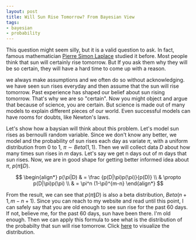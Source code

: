 ```yaml
---
layout: post
title: Will Sun Rise Tomorrow? From Bayesian View
tags:
- bayesian
- probability
---
```


This question might seem silly, but it is a valid question to ask. In fact, famous mathematician <a href="https://en.wikipedia.org/wiki/Pierre-Simon_Laplace" target="_blank">Pierre Simon Laplace</a> studied it before. Most people think that sun will certainly rise tomorrow. But If you ask them why they will be so certain, they will have a hard time to come up with a reason.<!--break-->

we always make assumptions and we often do so without acknowledging. we have seen sun rises everyday and then assume that the sun will rise tomorrow. Past experience has shaped our belief about sun rising tomorrow. That's why we are so "certain". Now you might object and argue that because of science, you are certain. But science is made out of many models to explain different pieces of our world. Even successful models can have rooms for doubts, like Newton's laws. 

Let's show how a baysian will think about this problem. Let's model sun rises as bernoulli random variable. Since we don't know any better, we model and the probability of sun rises each day as variate $\pi$, with a uniform distribution from 0 to 1, $\pi \sim Beta(1,1)$. Then we will collect data $D$ about how many times sun rises in $m$ days. Let's say we get n days out of m days that sun rises. Now, we are in good shape for getting better informed idea about $\pi$, $p(\pi\|D)$.

$$
\begin{align*}
p(\pi|D) & = \frac {p(D|\pi)p(\pi)}{p(D)}
\\ & \propto p(D|\pi)p(\pi)
\\ & = \pi^n (1-\pi)^{m-n}
\end{align*}
$$

From the result, we can see that $p(\pi\|D)$ is also a beta distribution, $Beta(n+1,m-n+1)$. Since you can reach to my website and read until this point, I can safely say that you are old enough to see sun rise for the past 60 days. If not, believe me, for the past 60 days, sun have been there. I'm old enough. Then we can apply this formula to see what is the distribution of the probabilty that sun will rise tomorrow. Click <a href="http://www.wolframalpha.com/input/?i=beta+distribution%2861%2C1%29" target="_blank">here</a> to visualize the distribution.

